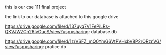 this is our cse 111 final project

the link to our database is attached to this google drive

https://drive.google.com/file/d/137uyq7V1FePiLRs-QKVJWZCh26IvOucS/view?usp=sharing: database.db

https://drive.google.com/file/d/1zrVSFZ_mQ0YmG6VtPVHxbV8P2rORznVG/view?usp=sharing: pratice.db

